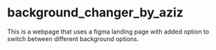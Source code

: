 ﻿# background_changer_by_aziz
This is a webpage that uses a figma landing page with added option to switch between different background options.
